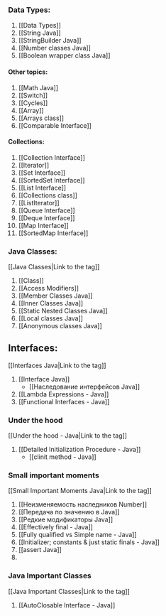 


### Data Types:
1. [[Data Types]]
2. [[String Java]]
3. [[StringBuilder Java]]
4. [[Number classes Java]]
5. [[Boolean wrapper class Java]]

#### Other topics:
1. [[Math Java]]
2. [[Switch]]
3. [[Cycles]]
4. [[Array]]
5. [[Arrays class]]
6. [[Comparable Interface]]

#### Collections:
1. [[Collection Interface]]
2. [[Iterator]]
3. [[Set Interface]]
4. [[SortedSet Interface]]
5. [[List Interface]]
6. [[Collections class]]
7. [[ListIterator]]
8. [[Queue Interface]]
9. [[Deque Interface]]
10. [[Map Interface]]
11. [[SortedMap Interface]]

### Java Classes:
[[Java Classes|Link to the tag]]

1. [[Class]]
2. [[Access Modifiers]]
3. [[Member Classes Java]]
4. [[Inner Classes Java]]
5. [[Static Nested Classes Java]]
6. [[Local classes Java]]
7. [[Anonymous classes Java]]

## Interfaces:
[[Interfaces Java|Link to the tag]]

1. [[Interface Java]]
	- [[Наследование интерфейсов Java]]
2. [[Lambda Expressions - Java]]
3. [[Functional Interfaces - Java]]


### Under the hood
[[Under the hood - Java|Link to the tag]]

1. [[Detailed Initialization Procedure - Java]]
    - [[clinit method - Java]]

### Small important moments
[[Small Important Moments Java|Link to the tag]]

1. [[Неизменяемость наследников Number]]
2. [[Передача по значению в Java]]
3. [[Редкие модификаторы Java]]
4. [[Effectively final - Java]]
5. [[Fully qualified vs Simple name - Java]]
6. [[Initializer; constants & just static finals - Java]]
7. [[assert Java]]
8. 



### Java Important Classes
[[Java Important Classes|Link to the tag]]

1. [[AutoClosable Interface - Java]]